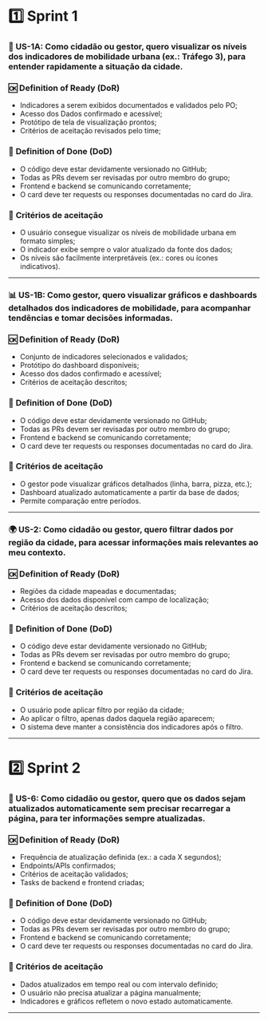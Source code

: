 # 1️⃣ Sprint 1

### 📝 US-1A: Como cidadão ou gestor, quero visualizar os níveis dos indicadores de mobilidade urbana (ex.: Tráfego 3), para entender rapidamente a situação da cidade.  

### 🆗 Definition of Ready (DoR)  
- Indicadores a serem exibidos documentados e validados pelo PO;  
- Acesso dos Dados confirmado e acessível;  
- Protótipo de tela de visualização prontos;  
- Critérios de aceitação revisados pelo time;  

### 🏁 **Definition of Done (DoD)**  
- O código deve estar devidamente versionado no GitHub;  
- Todas as PRs devem ser revisadas por outro membro do grupo;  
- Frontend e backend se comunicando corretamente;  
- O card deve ter requests ou responses documentadas no card do Jira.  

### 🎯 **Critérios de aceitação**  
- O usuário consegue visualizar os níveis de mobilidade urbana em formato simples;  
- O indicador exibe sempre o valor atualizado da fonte dos dados;  
- Os níveis são facilmente interpretáveis (ex.: cores ou ícones indicativos).  

---

### 📊 US-1B: Como gestor, quero visualizar gráficos e dashboards detalhados dos indicadores de mobilidade, para acompanhar tendências e tomar decisões informadas.  

### 🆗 Definition of Ready (DoR)  
- Conjunto de indicadores selecionados e validados;  
- Protótipo do dashboard disponíveis;  
- Acesso dos dados confirmado e acessível;  
- Critérios de aceitação descritos;  

### 🏁 **Definition of Done (DoD)**  
- O código deve estar devidamente versionado no GitHub;  
- Todas as PRs devem ser revisadas por outro membro do grupo;  
- Frontend e backend se comunicando corretamente;  
- O card deve ter requests ou responses documentadas no card do Jira.  

### 🎯 **Critérios de aceitação**  
- O gestor pode visualizar gráficos detalhados (linha, barra, pizza, etc.);  
- Dashboard atualizado automaticamente a partir da base de dados;  
- Permite comparação entre períodos.  

---

### 🌍 US-2: Como cidadão ou gestor, quero filtrar dados por região da cidade, para acessar informações mais relevantes ao meu contexto.  

### 🆗 Definition of Ready (DoR)  
- Regiões da cidade mapeadas e documentadas;  
- Acesso dos dados disponível com campo de localização;  
- Critérios de aceitação descritos;  


### 🏁 **Definition of Done (DoD)**  
- O código deve estar devidamente versionado no GitHub;  
- Todas as PRs devem ser revisadas por outro membro do grupo;  
- Frontend e backend se comunicando corretamente;  
- O card deve ter requests ou responses documentadas no card do Jira.  

### 🎯 **Critérios de aceitação**  
- O usuário pode aplicar filtro por região da cidade;  
- Ao aplicar o filtro, apenas dados daquela região aparecem;  
- O sistema deve manter a consistência dos indicadores após o filtro.  

---

# 2️⃣ Sprint 2  

### 🔄 US-6: Como cidadão ou gestor, quero que os dados sejam atualizados automaticamente sem precisar recarregar a página, para ter informações sempre atualizadas.  

### 🆗 Definition of Ready (DoR)  
- Frequência de atualização definida (ex.: a cada X segundos);  
- Endpoints/APIs confirmados;  
- Critérios de aceitação validados;  
- Tasks de backend e frontend criadas;  

### 🏁 **Definition of Done (DoD)**  
- O código deve estar devidamente versionado no GitHub;  
- Todas as PRs devem ser revisadas por outro membro do grupo;  
- Frontend e backend se comunicando corretamente;  
- O card deve ter requests ou responses documentadas no card do Jira.  

### 🎯 **Critérios de aceitação**  
- Dados atualizados em tempo real ou com intervalo definido;  
- O usuário não precisa atualizar a página manualmente;  
- Indicadores e gráficos refletem o novo estado automaticamente.  

---